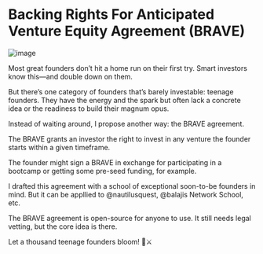 # Backing Rights For Anticipated Venture Equity Agreement (BRAVE)

![image](https://github.com/user-attachments/assets/5d8feabd-6597-4b57-a938-8c5cff50922f)

Most great founders don’t hit a home run on their first try. Smart investors know this—and double down on them.

But there’s one category of founders that’s barely investable: teenage founders.
They have the energy and the spark but often lack a concrete idea or the readiness to build their magnum opus.

Instead of waiting around, I propose another way: the BRAVE agreement.

The BRAVE grants an investor the right to invest in any venture the founder starts within a given timeframe.

The founder might sign a BRAVE in exchange for participating in a bootcamp or getting some pre-seed funding, for example.

I drafted this agreement with a school of exceptional soon-to-be founders in mind. But it can be appllied to @nautilusquest, @balajis Network School, etc.

The BRAVE agreement is open-source for anyone to use. It still needs legal vetting, but the core idea is there.

Let a thousand teenage founders bloom! 🚀⚔️
